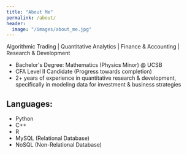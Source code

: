 ```yaml
---
title: "About Me"
permalink: /about/
header:
  image: "/images/about_me.jpg"
---
```

Algorithmic Trading | Quantitative Analytics | Finance & Accounting | Research & Development

- Bachelor's Degree: Mathematics (Physics Minor) @ UCSB
- CFA Level II Candidate (Progress towards completion)
- 2+ years of experience in quantitative research & development, specifically in modeling data for investment & business strategies

## Languages:
- Python
- C++
- R
- MySQL (Relational Database)
- NoSQL (Non-Relational Database)
